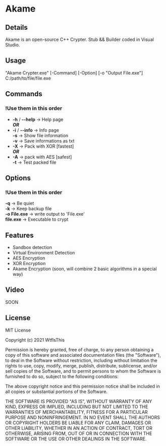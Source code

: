 # Akame
## Details
Akame is an open-source C++ Crypter. Stub &amp;&amp; Builder coded in Visual Studio.
## Usage
"Akame Crypter.exe" [-Command] [-Option] [-o "Output File.exe"] C:/path/to/file/file.exe
## Commands
### !Use them in this order                   
* **-h** / **--help** -> Help page         
***OR***
* **-i** / **--info** -> Info page          
**-s** -> Show file information             
**-v** -> Save informations as txt          
* **-X** -> Pack with XOR [fastest]             
***OR***
* **-A** -> pack with AES [safest]           
**-t** -> Test packed file         
## Options
### !Use them in this order       
**-q** -> Be quiet           
**-k** -> Keep backup file       
**-o File.exe** -> write output to 'File.exe'       
**file.exe** -> Executable to crypt        
## Features
- Sandbox detection
- Virtual Environment Detection
- AES Encryption
- XOR Encryption
- Akame Encryption (soon, will combine 2 basic algorithms in a special way)
## Video
SOON
## License
MIT License

Copyright (c) 2021 WtfIsThis

Permission is hereby granted, free of charge, to any person obtaining a copy
of this software and associated documentation files (the "Software"), to deal
in the Software without restriction, including without limitation the rights
to use, copy, modify, merge, publish, distribute, sublicense, and/or sell
copies of the Software, and to permit persons to whom the Software is
furnished to do so, subject to the following conditions:

The above copyright notice and this permission notice shall be included in all
copies or substantial portions of the Software.

THE SOFTWARE IS PROVIDED "AS IS", WITHOUT WARRANTY OF ANY KIND, EXPRESS OR
IMPLIED, INCLUDING BUT NOT LIMITED TO THE WARRANTIES OF MERCHANTABILITY,
FITNESS FOR A PARTICULAR PURPOSE AND NONINFRINGEMENT. IN NO EVENT SHALL THE
AUTHORS OR COPYRIGHT HOLDERS BE LIABLE FOR ANY CLAIM, DAMAGES OR OTHER
LIABILITY, WHETHER IN AN ACTION OF CONTRACT, TORT OR OTHERWISE, ARISING FROM,
OUT OF OR IN CONNECTION WITH THE SOFTWARE OR THE USE OR OTHER DEALINGS IN THE
SOFTWARE.
